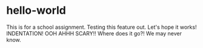# hello-world
This is for a school assignment.
Testing this feature out. Let's hope it works!
			INDENTATION! OOH AHHH SCARY!!
	 	Where does it go?! We may never know.
